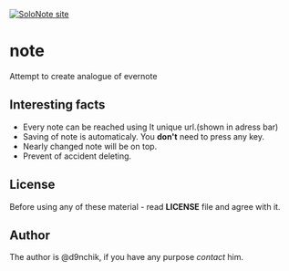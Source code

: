 [![SoloNote site](https://i.ibb.co/qnn9j29/Screenshot-2020-09-14-My-Note-1.png)](https://d9nchik.github.io/note)
# note
Attempt to create analogue of evernote
## Interesting facts
* Every note can be reached using It unique url.(shown in adress bar)
* Saving of note is automaticaly. You __don't__ need to press any key.
* Nearly changed note will be on top.
* Prevent of accident deleting.
## License
Before using any of these material - read __LICENSE__ file and agree with it.
## Author
The author is @d9nchik, if you have any purpose _contact_ him.
